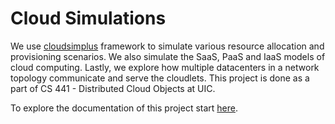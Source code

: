 # Cloud Simulations
We use [cloudsimplus](https://github.com/manoelcampos/cloudsimplus) framework to simulate various resource allocation and provisioning scenarios. We also simulate the SaaS, PaaS and IaaS models of cloud computing.
Lastly, we explore how multiple datacenters in a network topology communicate and serve the cloudlets. This project is done as a part of CS 441 - Distributed Cloud Objects at UIC.

To explore the documentation of this project start [here](/doc/README.md). 
